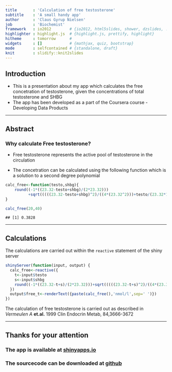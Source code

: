 ```yaml
---
title       : 'Calculation of free testosterone'
subtitle    : 'A small handy app'
author      : 'Claus Gyrup Nielsen'
job         : 'Biochemist'
framework   : io2012        # {io2012, html5slides, shower, dzslides, ...}
highlighter : highlight.js  # {highlight.js, prettify, highlight}
hitheme     : tomorrow      # 
widgets     : []            # {mathjax, quiz, bootstrap}
mode        : selfcontained # {standalone, draft}
knit        : slidify::knit2slides
---
```



## Introduction

* This is a presentation about my app which calculates the free concetration of 
testosterone, given the concentrations of total testosterone and SHBG
* The app has been developed as a part of the Coursera course - Developing Data Products

---

## Abstract

### Why calculate Free testosterone?

* Free testosterone represents the active pool of testosterone in the circulation

* The concetration can be calculated using the following function which is a solution to a second degree polynomial


```r
calc_free<-function(testo,shbg){
    round((-1*((23.32-testo+shbg)/(2*23.32)))
          +sqrt(((((23.32-testo+shbg)^2)/((4*(23.32^2)))+testo/(23.32*1)))),4)
}

calc_free(20,40)
```

```
## [1] 0.3828
```

---

## Calculations

The calculations are carried out within the ```reactive``` statement of the shiny server


```r
shinyServer(function(input, output) {
  calc_free<-reactive({
    t<-input$testo
    s<-input$shbg
    round((-1*((23.32-t+s)/(2*23.32)))+sqrt(((((23.32-t+s)^2)/((4*(23.32^2)))+t/(23.32*1)))),4)
  })
  output$free_t<-renderText({paste(calc_free(),'nmol/l',sep=' ')})
})
```

The calculation of free testosterone is carried out as described in *Vermeulen A* **et.al.** 1999 Clin Endocrin Metab, 84,3666-3672

---

## Thanks for your attention

### The app is available at [shinyapps.io](https://clausgyrup.shinyapps.io/free_testo)
### The sourcecode can be downloaded at [github](https://github.com/clausgyrup/Free_Testo)
